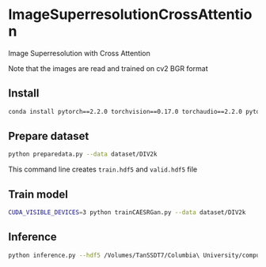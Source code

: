 # ImageSuperresolutionCrossAttention
Image Superresolution with Cross Attention 

Note that the images are read and trained on cv2 BGR format 
## Install 
```bash 
conda install pytorch==2.2.0 torchvision==0.17.0 torchaudio==2.2.0 pytorch-cuda=11.8 -c pytorch -c nvidia
```
## Prepare dataset 
```bash
python preparedata.py --data dataset/DIV2k
```
This command line creates `train.hdf5` and `valid.hdf5` file 

## Train model 
```bash 
CUDA_VISIBLE_DEVICES=3 python trainCAESRGan.py --data dataset/DIV2k
```

## Inference 
```bash 
python inference.py --hdf5 /Volumes/TanSSDT7/Columbia\ University/computer\ vision\ 2/dataset/DIV2k/lr_valid.hdf5 --weight /Users/tan/Desktop/ImageSuperresolutionCrossAttention/weights/gen_ep4.pth
```